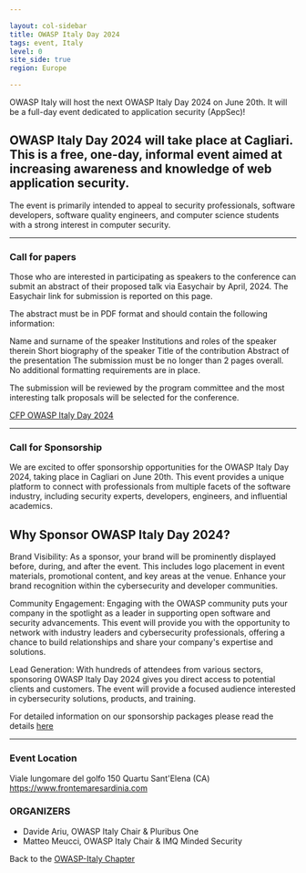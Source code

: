 ```yaml
---

layout: col-sidebar
title: OWASP Italy Day 2024
tags: event, Italy
level: 0
site_side: true
region: Europe

---
```


OWASP Italy will host the next OWASP Italy Day 2024 on June 20th. It will be a full-day event dedicated to application security (AppSec)!

## OWASP Italy Day 2024 will take place at Cagliari. This is a free, one-day, informal event aimed at increasing awareness and knowledge of web application security.

The event is primarily intended to appeal to security professionals, software developers, software quality engineers, and computer science students with a strong interest in computer security. 


---

### Call for papers 

Those who are interested in participating as speakers to the conference can submit an abstract of their proposed talk via Easychair by April, 2024. The Easychair link for submission is reported on this page.

The abstract must be in PDF format and should contain the following information: 

Name and surname of the speaker
Institutions and roles of the speaker therein
Short biography of the speaker
Title of the contribution 
Abstract of the presentation
The submission must be no longer than 2 pages overall. No additional formatting requirements are in place.

The submission will be reviewed by the program committee and the most interesting talk proposals will be selected for the conference.

[CFP OWASP Italy Day 2024](https://easychair.org/cfp/CJ24)

---

### Call for Sponsorship 

We are excited to offer sponsorship opportunities for the OWASP Italy Day 2024, taking place in Cagliari on June 20th. This event provides a unique platform to connect with professionals from multiple facets of the software industry, including security experts, developers, engineers, and influential academics.

## Why Sponsor OWASP Italy Day 2024?
Brand Visibility: As a sponsor, your brand will be prominently displayed before, during, and after the event. This includes logo placement in event materials, promotional content, and key areas at the venue. Enhance your brand recognition within the cybersecurity and developer communities.

Community Engagement: Engaging with the OWASP community puts your company in the spotlight as a leader in supporting open software and security advancements. This event will provide you with the opportunity to network with industry leaders and cybersecurity professionals, offering a chance to build relationships and share your company's expertise and solutions.

Lead Generation: With hundreds of attendees from various sectors, sponsoring OWASP Italy Day 2024 gives you direct access to potential clients and customers. The event will provide a focused audience interested in cybersecurity solutions, products, and training.

For detailed information on our sponsorship packages please read the details [here](https://github.com/OWASP/www-chapter-italy/blob/master/events/OWASPIt24SponsorKit.md)

---

### Event Location
Viale lungomare del golfo 150 Quartu Sant'Elena (CA)
https://www.frontemaresardinia.com

### ORGANIZERS
- Davide Ariu, OWASP Italy Chair & Pluribus One
- Matteo Meucci, OWASP Italy Chair & IMQ Minded Security


Back to the [OWASP-Italy Chapter](https://owasp.org/www-chapter-italy)
